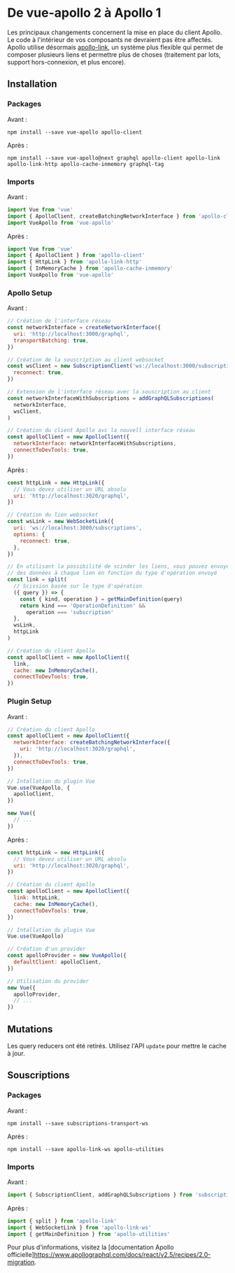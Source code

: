 # De vue-apollo 2 à Apollo 1

Les principaux changements concernent la mise en place du client Apollo. Le code à l'intérieur de vos composants ne devraient pas être affectés. Apollo utilise désormais [apollo-link](https://github.com/apollographql/apollo-link), un système plus flexible qui permet de composer plusieurs liens et permettre plus de choses (traitement par lots, support hors-connexion, et plus encore).

## Installation

### Packages

Avant :

```
npm install --save vue-apollo apollo-client
```

Après :

```
npm install --save vue-apollo@next graphql apollo-client apollo-link apollo-link-http apollo-cache-inmemory graphql-tag
```

### Imports

Avant :

```js
import Vue from 'vue'
import { ApolloClient, createBatchingNetworkInterface } from 'apollo-client'
import VueApollo from 'vue-apollo'
```

Après :

```js
import Vue from 'vue'
import { ApolloClient } from 'apollo-client'
import { HttpLink } from 'apollo-link-http'
import { InMemoryCache } from 'apollo-cache-inmemory'
import VueApollo from 'vue-apollo'
```

### Apollo Setup

Avant :

```js
// Création de l'interface réseau
const networkInterface = createNetworkInterface({
  uri: 'http://localhost:3000/graphql',
  transportBatching: true,
})

// Création de la souscription au client websocket
const wsClient = new SubscriptionClient('ws://localhost:3000/subscriptions', {
  reconnect: true,
})

// Extension de l'interface réseau avec la souscription au client
const networkInterfaceWithSubscriptions = addGraphQLSubscriptions(
  networkInterface,
  wsClient,
)

// Création du client Apollo avc la nouvell interface réseau
const apolloClient = new ApolloClient({
  networkInterface: networkInterfaceWithSubscriptions,
  connectToDevTools: true,
})
```

Après :

```js
const httpLink = new HttpLink({
  // Vous devez utiliser un URL absolu
  uri: 'http://localhost:3020/graphql',
})

// Création du lien websocket
const wsLink = new WebSocketLink({
  uri: 'ws://localhost:3000/subscriptions',
  options: {
    reconnect: true,
  },
})

// En utilisant la possibilité de scinder les liens, vous pouvez envoyer
// des données à chaque lien en fonction du type d'opération envoyé
const link = split(
  // Scission basée sur le type d'opération
  ({ query }) => {
    const { kind, operation } = getMainDefinition(query)
    return kind === 'OperationDefinition' &&
      operation === 'subscription'
  },
  wsLink,
  httpLink
)

// Création du client Apollo
const apolloClient = new ApolloClient({
  link,
  cache: new InMemoryCache(),
  connectToDevTools: true,
})
```

### Plugin Setup

Avant :

```js
// Création du client Apollo
const apolloClient = new ApolloClient({
  networkInterface: createBatchingNetworkInterface({
    uri: 'http://localhost:3020/graphql',
  }),
  connectToDevTools: true,
})

// Intallation du plugin Vue
Vue.use(VueApollo, {
  apolloClient,
})

new Vue({
  // ...
})
```

Après :

```js
const httpLink = new HttpLink({
  // Vous devez utiliser un URL absolu
  uri: 'http://localhost:3020/graphql',
})

// Création du client Apollo
const apolloClient = new ApolloClient({
  link: httpLink,
  cache: new InMemoryCache(),
  connectToDevTools: true,
})

// Intallation du plugin Vue
Vue.use(VueApollo)

// Création d'un provider
const apolloProvider = new VueApollo({
  defaultClient: apolloClient,
})

// Utilisation du provider
new Vue({
  apolloProvider,
  // ...
})
```

## Mutations

Les query reducers ont été retirés. Utilisez l'API `update` pour mettre le cache à jour.

## Souscriptions

### Packages

Avant :

```
npm install --save subscriptions-transport-ws
```

Après :

```
npm install --save apollo-link-ws apollo-utilities
```

### Imports

Avant :

```js
import { SubscriptionClient, addGraphQLSubscriptions } from 'subscriptions-transport-ws'
```

Après :

```js
import { split } from 'apollo-link'
import { WebSocketLink } from 'apollo-link-ws'
import { getMainDefinition } from 'apollo-utilities'
```

Pour plus d'informations, visitez la [documentation Apollo officielle]https://www.apollographql.com/docs/react/v2.5/recipes/2.0-migration.